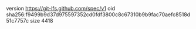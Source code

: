 version https://git-lfs.github.com/spec/v1
oid sha256:f9499b9d37d975597352cd0fdf3800c8c67310b9b9fac70aefc8518d51c7757c
size 4418
